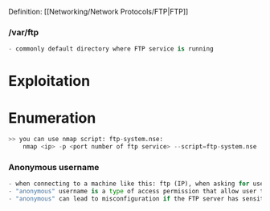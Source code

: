 Definition: [[Networking/Network Protocols/FTP|FTP]]



### /var/ftp
```python
- commonly default directory where FTP service is running
```


# Exploitation

# Enumeration
```python
>> you can use nmap script: ftp-system.nse:
	nmap <ip> -p <port number of ftp service> --script=ftp-system.nse

```


### Anonymous username
```python
- when connecting to a machine like this: ftp (IP), when asking for username, provide "anonymous" to see if the configuration of the server allow this.
- "anonymous" username is a type of access permission that allow user to not enter username and password.
- "anonymous" can lead to misconfiguration if the FTP server has sensitive files on it.
```






























